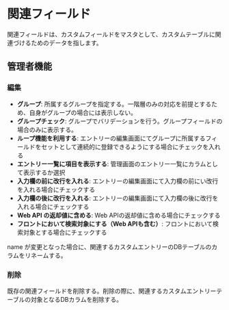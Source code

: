 # 関連フィールド

関連フィールドは、カスタムフィールドをマスタとして、カスタムテーブルに関連づけるためのデータを指します。

## 管理者機能
### 編集
- **グループ**: 所属するグループを指定する。一階層のみの対応を前提とするため、自身がグループの場合には表示しない。
- **グループチェック**: グループでバリデーションを行う。グループフィールドの場合のみに表示する。
- **ループ機能を利用する**: エントリーの編集画面にてグループに所属するフィールドをセットとして連続的に登録できるようにする場合にチェックを入れる
- **エントリー一覧に項目を表示する**: 管理画面のエントリー一覧にカラムとして表示するか選択
- **入力欄の前に改行を入れる**: エントリーの編集画面にて入力欄の前にい改行を入れる場合にチェックする 
- **入力欄の後に改行を入れる**: エントリーの編集画面にて入力欄の後に改行を入れる場合にチェックする
- **Web API の返却値に含める**: Web APIの返却値に含める場合にチェックする
- **フロントにおいて検索対象にする（Web APIも含む）**: フロントにおいて検索対象とする場合にチェックする

name が変更となった場合に、関連するカスタムエントリーのDBテーブルのカラムをリネームする。

### 削除
既存の関連フィールドを削除する。削除の際に、関連するカスタムエントリーテーブルの対象となるDBカラムを削除する。






